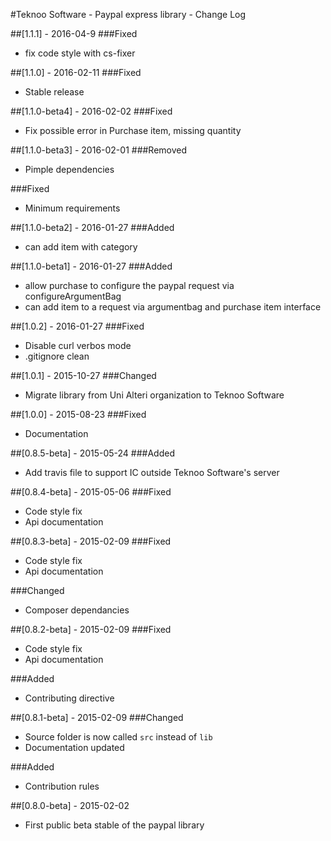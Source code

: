 #Teknoo Software - Paypal express library - Change Log

##[1.1.1] - 2016-04-9
###Fixed
- fix code style with cs-fixer

##[1.1.0] - 2016-02-11
###Fixed
- Stable release

##[1.1.0-beta4] - 2016-02-02
###Fixed
- Fix possible error in Purchase item, missing quantity

##[1.1.0-beta3] - 2016-02-01
###Removed
- Pimple dependencies

###Fixed
- Minimum requirements

##[1.1.0-beta2] - 2016-01-27
###Added
- can add item with category

##[1.1.0-beta1] - 2016-01-27
###Added
- allow purchase to configure the paypal request via configureArgumentBag
- can add item to a request via argumentbag and purchase item interface

##[1.0.2] - 2016-01-27
###Fixed
- Disable curl verbos mode
- .gitignore clean

##[1.0.1] - 2015-10-27
###Changed
- Migrate library from Uni Alteri organization to Teknoo Software

##[1.0.0] - 2015-08-23
###Fixed
- Documentation

##[0.8.5-beta] - 2015-05-24
###Added
- Add travis file to support IC outside Teknoo Software's server

##[0.8.4-beta] - 2015-05-06
###Fixed
- Code style fix
- Api documentation

##[0.8.3-beta] - 2015-02-09
###Fixed
- Code style fix
- Api documentation

###Changed
- Composer dependancies

##[0.8.2-beta] - 2015-02-09
###Fixed
- Code style fix
- Api documentation

###Added
- Contributing directive 

##[0.8.1-beta] - 2015-02-09
###Changed
- Source folder is now called `src` instead of `lib`
- Documentation updated

###Added
- Contribution rules

##[0.8.0-beta] - 2015-02-02
- First public beta stable of the paypal library
